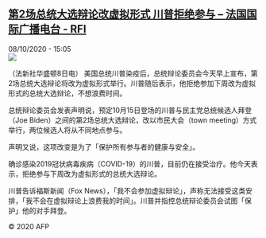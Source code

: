 <!--1602165310000-->
[第2场总统大选辩论改虚拟形式 川普拒绝参与 – 法国国际广播电台 - RFI](http://www.rfi.fr//cn/contenu/20201008-%E7%AC%AC2%E5%9C%BA%E6%80%BB%E7%BB%9F%E5%A4%A7%E9%80%89%E8%BE%A9%E8%AE%BA%E6%94%B9%E8%99%9A%E6%8B%9F%E5%BD%A2%E5%BC%8F-%E5%B7%9D%E6%99%AE%E6%8B%92%E7%BB%9D%E5%8F%82%E4%B8%8E)
------

<div>08/10/2020 - 15:05</div><img src="https://s.rfi.fr/media/display/20b39cc8-096c-11eb-a874-005056a964fe/w:310/p:16x9/int0015b.201008210501.jpg"><div class="t-content__body u-clearfix"><p>（法新社华盛顿8日电）    美国总统川普染疫后，总统辩论委员会今天早上宣布，第2场总统大选辩论将改为虚拟形式举行。川普随后表示，他拒绝参加下周改为虚拟形式的总统大选辩论，不想浪费时间。</p><p>    总统辩论委员会发表声明说，预定10月15日登场的川普与民主党总统候选人拜登（Joe Biden）之间的第2场总统大选辩论，改以市民大会（town meeting）方式举行，两位候选人将从不同地点参与。</p><p>    声明又说，这项改变是为了「保护所有参与者的健康与安全」。</p><p>    确诊感染2019冠状病毒疾病（COVID-19）的川普，目前仍在接受治疗。他今天表示，拒绝参与下周改为虚拟形式的总统大选辩论。</p><p>    川普告诉福斯新闻（Fox News），「我不会参加虚拟辩论」，声称无法接受这类安排，「我不会在虚拟辩论上浪费我的时间」。川普并指控总统辩论委员会试图「保护」他的对手拜登。</p><p class="t-copyright">© 2020 AFP</p>        </div>
